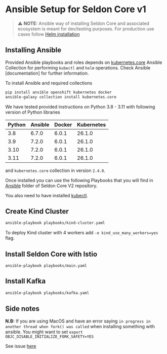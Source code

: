 # Ansible Setup for Seldon Core v1

> :warning: **NOTE:** Ansible way of installing Seldon Core and associated ecosystem is meant for dev/testing purposes. For production use cases follow [Helm installation](https://docs.seldon.io/projects/seldon-core/en/stable/workflow/install.html)

## Installing Ansible

Provided Ansible playbooks and roles depends on [kubernetes.core](https://github.com/ansible-collections/kubernetes.core) Ansible Collection for performing `kubectl` and `helm` operations.
Check Ansible [documentation] for further information.


To install Ansible and required collections
```bash
pip install ansible openshift kubernetes docker
ansible-galaxy collection install kubernetes.core
```

We have tested provided instructions on Python 3.8 - 3.11 with following version of Python libraries

| Python | Ansible | Docker | Kubernetes |
|--------|---------|--------|------------|
| 3.8    | 6.7.0   | 6.0.1  | 26.1.0     |
| 3.9    | 7.2.0   | 6.0.1  | 26.1.0     |
| 3.10   | 7.2.0   | 6.0.1  | 26.1.0     |
| 3.11   | 7.2.0   | 6.0.1  | 26.1.0     |

and `kubernetes.core` collection in version `2.4.0`.


Once installed you can use the following Playbooks that you will find in [Ansible](https://github.com/SeldonIO/seldon-core/tree/v2/ansible) folder of Seldon Core V2 repository.

You also need to have installed [kubectl](https://kubernetes.io/docs/tasks/tools/install-kubectl-linux/).

## Create Kind Cluster

```bash
ansible-playbook playbooks/kind-cluster.yaml
```

To deploy Kind cluster with 4 workers add `-e kind_use_many_workers=yes` flag.


## Install Seldon Core with Istio

```
ansible-playbook playbooks/main.yaml
```


## Install Kafka

```bash
ansible-playbook playbooks/kafka.yaml
```


## Side notes

__N.B:__ If you are using MacOS and have an error saying `in progress in another thread when fork() was called` when installing something with ansible. You might want to set `export OBJC_DISABLE_INITIALIZE_FORK_SAFETY=YES`

See issue [here](https://github.com/ansible/ansible/issues/32499#issuecomment-341578864)
